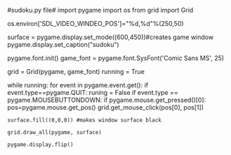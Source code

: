 #sudoku.py file#
import pygame
import os
from grid import Grid

os.environ['SDL_VIDEO_WINDEO_POS']="%d,%d"%(250,50)

surface = pygame.display.set_mode((600,450))#creates game window
pygame.display.set_caption("sudoku")

pygame.font.init()
game_font = pygame.font.SysFont('Comic Sans MS', 25)

grid = Grid(pygame, game_font)
running = True

while running:
    for event in pygame.event.get():
        if event.type==pygame.QUIT:
            runing = False
        if event.type == pygame.MOUSEBUTTONDOWN:
            if pygame.mouse.get_pressed()[0]:
                pos=pygame.mouse.get_pos()
                grid.get_mouse_click(pos[0], pos[1])
                
    surface.fill((0,0,0)) #makes window surface black

    grid.draw_all(pygame, surface)

    pygame.display.flip()


